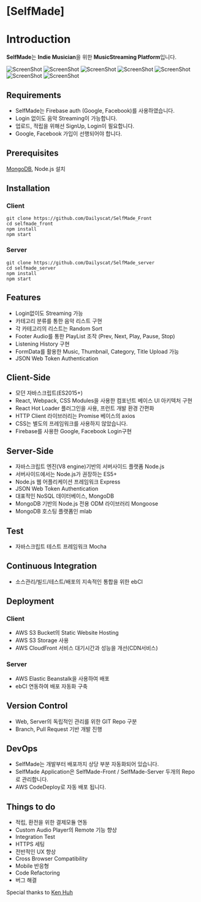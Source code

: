 # [SelfMade]

# Introduction

**SelfMade**는 **Indie Musician**을 위한 **MusicStreaming Platform**입니다.

![ScreenShot](/src/selfmadeImg/main.jpg)
![ScreenShot](/src/selfmadeImg/main_select.jpg)
![ScreenShot](/src/selfmadeImg/loginModal.jpg)
![ScreenShot](/src/selfmadeImg/signUpModal.jpg)
![ScreenShot](/src/selfmadeImg/categoryList.jpg)
![ScreenShot](/src/selfmadeImg/listeningHistory.jpg)
![ScreenShot](/src/selfmadeImg/uploadMusic.jpg)



## Requirements

- SelfMade는 Firebase auth (Google, Facebook)를 사용하였습니다.
- Login 없이도 음악 Streaming이 가능합니다.
- 업로드, 적립을 위해선 SignUp, Login이 필요합니다.
- Google, Facebook 가입이 선행되어야 합니다.

## Prerequisites

[MongoDB](https://docs.mongodb.com/manual/installation/), Node.js 설치

## Installation

### Client
```
git clone https://github.com/Dailyscat/SelfMade_Front
cd selfmade_front
npm install
npm start
```

### Server
```
git clone https://github.com/Dailyscat/SelfMade_server
cd selfmade_server
npm install
npm start
```

## Features

- Login없이도 Streaming 가능
- 카테고리 분류를 통한 음악 리스트 구현
- 각 카테고리의 리스트는 Random Sort
- Footer Audio를 통한 PlayList 조작 (Prev, Next, Play, Pause, Stop)
- Listening History 구현
- FormData를 활용한 Music, Thumbnail, Category, Title Upload 가능
- JSON Web Token Authentication

## Client-Side

- 모던 자바스크립트(ES2015+)
- React, Webpack, CSS Modules을 사용한 컴포넌트 베이스 UI 아키텍처 구현
- React Hot Loader 플러그인을 사용, 프런트 개발 환경 간편화
- HTTP Client 라이브러리는 Promise 베이스의 axios
- CSS는 별도의 프레임워크를 사용하지 않았습니다.
- Firebase를 사용한 Google, Facebook Login구현 

## Server-Side

- 자바스크립트 엔진(V8 engine)기반의 서버사이드 플랫폼 Node.js
- 서버사이드에서는 Node.js가 권장하는 ES5+
- Node.js 웹 어플리케이션 프레임워크 Express
- JSON Web Token Authentication
- 대표적인 NoSQL 데이터베이스, MongoDB
- MongoDB 기반의 Node.js 전용 ODM 라이브러리 Mongoose
- MongoDB 호스팅 플랫폼인 mlab

## Test

- 자바스크립트 테스트 프레임워크 Mocha

## Continuous Integration

- 소스관리/빌드/테스트/배포의 지속적인 통합을 위한 ebCI

## Deployment

### Client

- AWS S3 Bucket의 Static Website Hosting
- AWS S3 Storage 사용
- AWS CloudFront 서비스 대기시간과 성능을 개선(CDN서비스)

### Server

- AWS Elastic Beanstalk을 사용하여 배포
- ebCI 연동하여 배포 자동화 구축 

## Version Control

- Web, Server의 독립적인 관리를 위한 GIT Repo 구분
- Branch, Pull Request 기반 개발 진행


## DevOps

- SelfMade는 개발부터 배포까지 상당 부분 자동화되어 있습니다.
- SelfMade Application은 SelfMade-Front / SelfMade-Server 두개의 Repo로 관리합니다.
- AWS CodeDeploy로 자동 배포 됩니다.

## Things to do


- 적립, 환전을 위한 결제모듈 연동
- Custom Audio Player의 Remote 기능 향상
- Integration Test
- HTTPS 세팅
- 전반적인 UX 향상
- Cross Browser Compatibility
- Mobile 반응형
- Code Refactoring
- 버그 해결


Special thanks to [Ken Huh](https://github.com/Ken123777)
